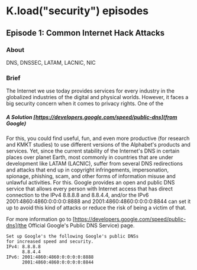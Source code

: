 # K.load("security") episodes
## Episode 1: Common Internet Hack Attacks
### About
DNS, DNSSEC, LATAM, LACNIC, NIC
### Brief
The Internet we use today provides services for every industry in
the globalized industries of the digital and physical worlds. However,
it faces a big security concern when it comes to privacy rights.
One of the 

##### A Solution [https://developers.google.com/speed/public-dns](from Google)
For this, you could find useful, fun, and even more productive (for 
research and KMKT studies) to use different versions of the Alphabet's 
products and services. Yet, since the current stability of the Internet's
DNS in certain places over planet Earth, most commonly in countries that
are under development like LATAM (LACNIC), suffer from several DNS
redirections and attacks that end up in copyright infringements, impersonation,
spionage, phishing, scam, and other forms of information misuse and unlawful
activities. For this. Google provides an open and public DNS service that allows
every person with Internet access that has direct connection to the IPv4 8.8.8.8
and 8.8.4.4, and/or the IPv6 2001:4860:4860:0:0:0:0:8888 and 2001:4860:4860:0:0:0:0:8844
can set it up to avoid this kind of attacks or reduce the risk of being a victim of that.

For more information go to [https://developers.google.com/speed/public-dns](the Official Google's Public DNS Service) page.

```tldr
Set up Google's the following Google's public DNSs
for increased speed and security.
IPv4: 8.8.8.8
      8.8.4.4
IPv6: 2001:4860:4860:0:0:0:0:8888
      2001:4860:4860:0:0:0:0:8844
```

